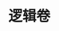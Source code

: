 <div style='display: none'>
  Date: 2022-01-18 13:31:51
  LastEditors: gyg
  LastEditTime: 2022-01-18 15:08:48
  FilePath: \test\1_18@逻辑卷.mm.md
</div>

# 逻辑卷

